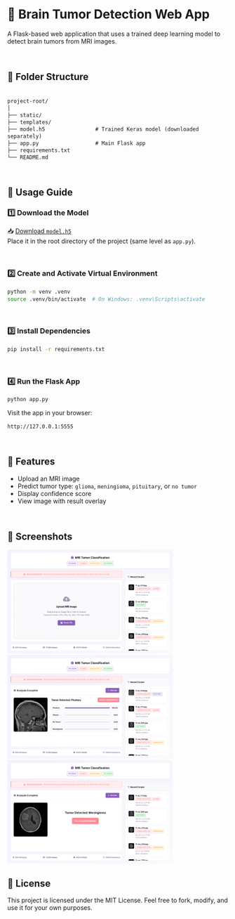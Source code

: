 # 🧠 Brain Tumor Detection Web App

A Flask-based web application that uses a trained deep learning model to detect brain tumors from MRI images.

<br>

## 📁 Folder Structure

```

project-root/
│
├── static/
├── templates/
├── model.h5                # Trained Keras model (downloaded separately)
├── app.py                  # Main Flask app
├── requirements.txt
└── README.md

````

<br>

## 🚀 Usage Guide

### 1️⃣ Download the Model

📥 [Download `model.h5`](https://drive.google.com/file/d/1_KAIOS3zkoMWtj2P1xmB65qUsI2hsqxR/view?usp=sharing)  
Place it in the root directory of the project (same level as `app.py`).

<br>

### 2️⃣ Create and Activate Virtual Environment

```bash
python -m venv .venv
source .venv/bin/activate  # On Windows: .venv\Scripts\activate
````

<br>

### 3️⃣ Install Dependencies

```bash
pip install -r requirements.txt
```

<br>

### 4️⃣ Run the Flask App

```bash
python app.py
```

Visit the app in your browser:

```
http://127.0.0.1:5555
```

<br>

## 🧪 Features

* Upload an MRI image
* Predict tumor type: `glioma`, `meningioma`, `pituitary`, or `no tumor`
* Display confidence score
* View image with result overlay

<br>

## 📸 Screenshots

<img src="screenshots/1.png" width="75%" />
<img src="screenshots/2.png" width="75%" />
<img src="screenshots/3.png" width="75%" />

<br>

## 📄 License

This project is licensed under the MIT License.
Feel free to fork, modify, and use it for your own purposes.

```
